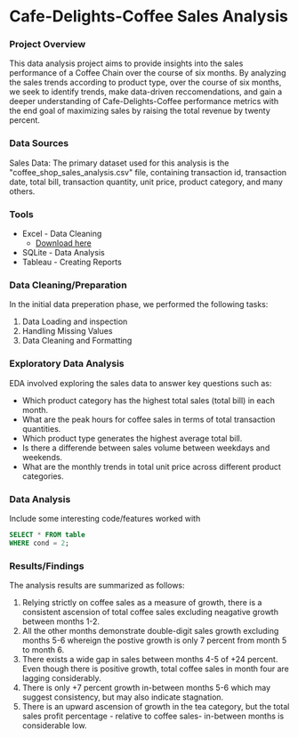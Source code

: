 # Cafe-Delights-Coffee Sales Analysis

### Project Overview

This data analysis project aims to provide insights into the sales performance of a Coffee Chain over the course of six months. By analyzing the sales trends according to product type, over the course of six months, we seek to identify trends, make data-driven reccomendations, and gain a deeper understanding of Cafe-Delights-Coffee performance metrics with the end goal of maximizing sales by raising the total revenue by twenty percent.

### Data Sources

Sales Data: The primary dataset used for this analysis is the "coffee_shop_sales_analysis.csv" file, containing transaction id, transaction date, total bill, transaction quantity, unit price, product category, and many others. 

### Tools

- Excel - Data Cleaning
   - [Download here](https://microsoft.com)
- SQLite - Data Analysis
- Tableau - Creating Reports


### Data Cleaning/Preparation

In the initial data preperation phase, we performed the following tasks:
1. Data Loading and inspection
2. Handling Missing Values
3. Data Cleaning and Formatting

### Exploratory Data Analysis

EDA involved exploring the sales data to answer key questions such as:

- Which product category has the highest total sales (total bill) in each month.
- What are the peak hours for coffee sales in terms of total transaction quantities.
- Which product type generates the highest average total bill.
- Is there a differende between sales volume between weekdays and weekends.
- What are the monthly trends in total unit price across different product categories.

### Data Analysis

Include some interesting code/features worked with

```sql
SELECT * FROM table
WHERE cond = 2;
```

### Results/Findings

The analysis results are summarized as follows:
1. Relying strictly on coffee sales as a measure of growth, there is a consistent ascension of total coffee sales excluding neagative growth between months 1-2.
2. All the other months demonstrate double-digit sales growth excluding months 5-6 whereign the postive growth is only 7 percent from month 5 to month 6.
3. There exists a wide gap in sales between months 4-5 of +24 percent. Even though there is positive growth, total coffee sales in month four are lagging considerably.
4. There is only +7 percent growth in-between months 5-6 which may suggest consistency, but may also indicate stagnation.
5. There is an upward ascension of growth in the tea category, but the total sales profit percentage - relative to coffee sales- in-between months is considerable low.
